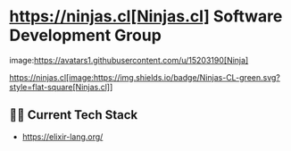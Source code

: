 # https://ninjas.cl[Ninjas.cl] Software Development Group

image:https://avatars1.githubusercontent.com/u/15203190[Ninja]

https://ninjas.cl[image:https://img.shields.io/badge/Ninjas-CL-green.svg?style=flat-square[Ninjas.cl]]


## 👩‍💻 Current Tech Stack

- https://elixir-lang.org/
